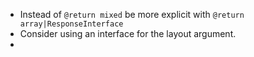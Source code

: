 * Instead of `@return mixed` be more explicit with `@return array|ResponseInterface`
* Consider using an interface for the layout argument.
*
